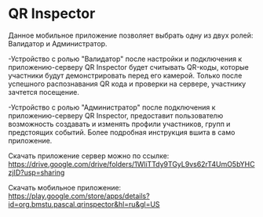 # QR Inspector
 
Данное мобильное приложение позволяет выбрать одну из двух ролей: Валидатор и Администратор.

-Устройство с ролью "Валидатор" после настройки и подключения к приложению-серверу QR Inspector будет считывать QR-коды, которые участники будут демонстрировать перед его камерой. Только после успешного распознавания QR кода и проверки на сервере, участнику зачтется посещение.

-Устройство с ролью "Администратор" после подключения к приложению-серверу QR Inspector, предоставит пользователю возможность создавать и изменять профили участников, групп и предстоящих событий.
Более подробная инструкция вшита в само приложение.

Скачать приложение сервер можно по ссылке:
https://drive.google.com/drive/folders/1WliTTdy9TGyL9vs62rT4UmO5bYHCzjID?usp=sharing

Скачать мобильное приложение:
https://play.google.com/store/apps/details?id=org.bmstu.pascal.qrinspector&hl=ru&gl=US
